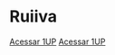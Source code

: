 # Ruiiva
 
[Acessar 1UP](https://nivelton.github.io/Ruiiva/1UP/1up.html)
[Acessar 1UP](https://nivelton.github.io/Ruiiva/Declarações/Texto/Parte1.html)


